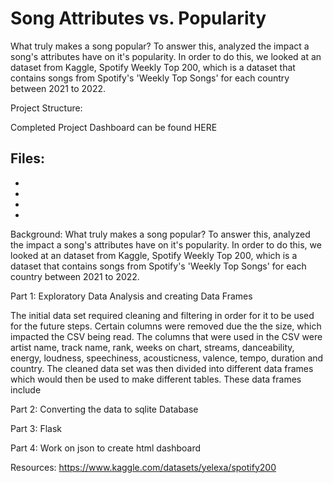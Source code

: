 # Song Attributes vs. Popularity

What truly makes a song popular? To answer this, analyzed the impact a song's attributes have on it's popularity. In order to do this, we looked at an dataset from Kaggle, Spotify Weekly Top 200, which is a dataset that contains songs from Spotify's 'Weekly Top Songs' for each country between 2021 to 2022. 

Project Structure:

Completed Project Dashboard can be found HERE

Files:
-
-
-
-
-

Background:
What truly makes a song popular? To answer this, analyzed the impact a song's attributes have on it's popularity. In order to do this, we looked at an dataset from Kaggle, Spotify Weekly Top 200, which is a dataset that contains songs from Spotify's 'Weekly Top Songs' for each country between 2021 to 2022. 


Part 1: Exploratory Data Analysis and creating Data Frames

The initial data set required cleaning and filtering in order for it to be used for the future steps. Certain columns were removed due the the size,     which impacted the CSV being read. The columns that were used in the CSV were artist name, track name, rank, weeks on chart, streams, danceability, energy, loudness, speechiness, acousticness, valence, tempo, duration and country. The cleaned data set was then divided into different data frames which would then be used to make different tables. These data frames include


Part 2: Converting the data to sqlite Database


Part 3: Flask


Part 4: Work on json to create html dashboard


Resources:
https://www.kaggle.com/datasets/yelexa/spotify200
